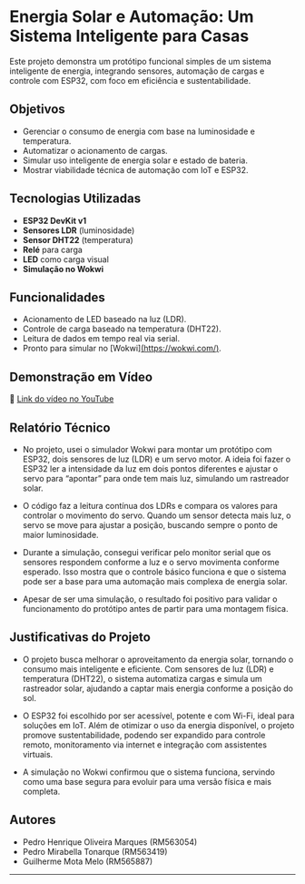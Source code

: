 #  Energia Solar e Automação: Um Sistema Inteligente para Casas

Este projeto demonstra um protótipo funcional simples de um sistema inteligente de energia, integrando sensores, automação de cargas e controle com ESP32, com foco em eficiência e sustentabilidade.

## Objetivos

- Gerenciar o consumo de energia com base na luminosidade e temperatura.
- Automatizar o acionamento de cargas.
- Simular uso inteligente de energia solar e estado de bateria.
- Mostrar viabilidade técnica de automação com IoT e ESP32.

##  Tecnologias Utilizadas

- **ESP32 DevKit v1**
- **Sensores LDR** (luminosidade)
- **Sensor DHT22** (temperatura)
- **Relé** para carga
- **LED** como carga visual
- **Simulação no Wokwi**

##  Funcionalidades

- Acionamento de LED baseado na luz (LDR).
- Controle de carga baseado na temperatura (DHT22).
- Leitura de dados em tempo real via serial.
- Pronto para simular no [Wokwi][(https://wokwi.com/)](https://wokwi.com/projects/433415244644545537).

##  Demonstração em Vídeo

🔗 [Link do vídeo no YouTube](https://youtube.com/shorts/0qvz5Rx2lQ8?feature=share)

##  Relatório Técnico
- No projeto, usei o simulador Wokwi para montar um protótipo com ESP32, dois sensores de luz (LDR) e um servo motor. A ideia foi fazer o ESP32 ler a intensidade da luz em dois pontos diferentes e ajustar o servo para “apontar” para onde tem mais luz, simulando um rastreador solar.

- O código faz a leitura contínua dos LDRs e compara os valores para controlar o movimento do servo. Quando um sensor detecta mais luz, o servo se move para ajustar a posição, buscando sempre o ponto de maior luminosidade.

- Durante a simulação, consegui verificar pelo monitor serial que os sensores respondem conforme a luz e o servo movimenta conforme esperado. Isso mostra que o controle básico funciona e que o sistema pode ser a base para uma automação mais complexa de energia solar.

- Apesar de ser uma simulação, o resultado foi positivo para validar o funcionamento do protótipo antes de partir para uma montagem física.

## Justificativas do Projeto
- O projeto busca melhorar o aproveitamento da energia solar, tornando o consumo mais inteligente e eficiente. Com sensores de luz (LDR) e temperatura (DHT22), o sistema automatiza cargas e simula um rastreador solar, ajudando a captar mais energia conforme a posição do sol.

- O ESP32 foi escolhido por ser acessível, potente e com Wi-Fi, ideal para soluções em IoT. Além de otimizar o uso da energia disponível, o projeto promove sustentabilidade, podendo ser expandido para controle remoto, monitoramento via internet e integração com assistentes virtuais.

- A simulação no Wokwi confirmou que o sistema funciona, servindo como uma base segura para evoluir para uma versão física e mais completa.

##  Autores

- Pedro Henrique Oliveira Marques (RM563054)
- Pedro Mirabella Tonarque (RM563419)
- Guilherme Mota Melo (RM565887)

---
